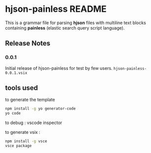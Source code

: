 # hjson-painless README

This is a grammar file for parsing **hjson** files with multiline text blocks containing **painless** (elastic search query script language).

## Release Notes

### 0.0.1

Initial release of hjson-painless for test by few users.
`hjson-painless-0.0.1.vsix`


## tools used

to generate the template
```bash
npm install -g yo generator-code
yo code
```

to debug : vscode inspector

to generate vsix :

```bash
npm install -g vsce
vsce package
```
